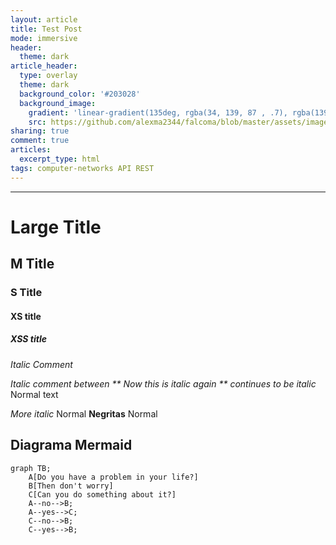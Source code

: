 ```yaml
---
layout: article
title: Test Post 
mode: immersive
header:
  theme: dark
article_header:
  type: overlay
  theme: dark
  background_color: '#203028'
  background_image:
    gradient: 'linear-gradient(135deg, rgba(34, 139, 87 , .7), rgba(139, 34, 139, .5))'
    src: https://github.com/alexma2344/falcoma/blob/master/assets/images/radiohead.jpg?raw=true"
sharing: true
comment: true
articles:
  excerpt_type: html
tags: computer-networks API REST
---
```


<!--more-->

---

# Large Title

## M Title

### S Title

#### XS title

##### XSS title


*Italic Comment*

*Italic comment between ** Now this is italic again ** continues to be italic*
Normal text

*More italic*
Normal **Negritas** Normal

## Diagrama Mermaid
```mermaid
graph TB;
    A[Do you have a problem in your life?]
    B[Then don't worry]
    C[Can you do something about it?]
    A--no-->B;
    A--yes-->C;
    C--no-->B;
    C--yes-->B;
```